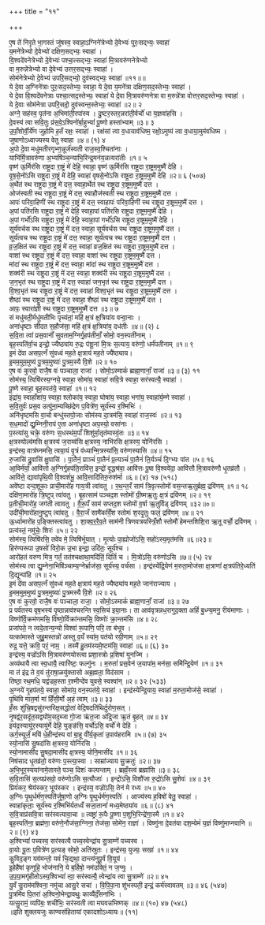 +++
title = "११"

+++
 
ए॒ष ते॑ निरृते भा॒गस्तं जु॑षस्व॒ स्वाहा॒ऽग्निने॑त्रेभ्यो दे॒वेभ्यः॑ पुरः॒सद्भ्यः॒ स्वाहा॑  
य॒मने॑त्रेभ्यो दे॒वेभ्यो॑ दक्षिण॒सद्भ्यः॒ स्वाहा॑ ।  
वि॒श्वदे॑वनेत्रेभ्यो दे॒वेभ्यः॑ पश्चा॒त्सद्भ्यः॒ स्वाहा॑ मि॒त्रावरु॑णनेत्रेभ्यो  
वा म॒रुन्ने॑त्रेभ्यो वा दे॒वेभ्य॑ उत्तर॒सद्भ्यः॒ स्वाहा॑ ।  
सोम॑नेत्रेभ्यो दे॒वेभ्य॑ उपरि॒सद्भ्यो॒ दुव॑स्वद्भ्यः॒ स्वाहा॑ ॥११॥॥  
ये दे॒वा अ॒ग्निने॑त्राः पुरः॒सद॒स्तेभ्यः॒ स्वाहा॒ ये दे॒वा य॒मने॑त्रा दक्षिण॒सद॒स्तेभ्यः॒ स्वाहा॑ ।  
ये दे॒वा वि॒श्वदे॑वनेत्राः पश्चा॒त्सद॒स्तेभ्यः॒ स्वाहा॑ ये दे॒वा मि॒त्रावरु॑णनेत्रा वा म॒रुन्ने॑त्रा वोत्तर॒सद॒स्तेभ्यः॒ स्वाहा॑ ।  
ये दे॒वाः सोम॑नेत्रा उपरि॒सदो॒ दुव॑स्वन्त॒स्तेभ्यः॒ स्वाहा॑ ॥२॥ २  
अग्ने॒ सह॑स्व॒ पृत॑ना अ॒भिमा॑ती॒रपा॑स्य । दु॒ष्टर॒स्तर॒न्नरा॑ती॒र्वर्चो॑ धा य॒ज्ञवा॑हसि ।  
दे॒वस्य॑ त्वा सवि॒तुः प्र॑स॒वे॒ऽश्विनो॑र्बा॒हुभ्यां॑ पू॒ष्णो हस्ता॑भ्याम् ॥३॥ ३  
उ॒पाँ॒शोर्वी॒र्ये॑ण जुहोमि ह॒तँ रक्षः॒ स्वाहा॑ । रक्ष॑सां त्वा व॒धायाव॑धिष्म॒ रक्षो॒ऽमुष्य॑ त्वा व॒धाया॒मुम॑वधिष्म ।  
जुषाणोऽध्वाज्यस्य वेतु स्वाहा ॥४॥ (१) ४  
अ॒पो दे॒वा मधु॑मतीरगृभ्ण॒न्नूर्ज॑स्वती राज॒स्व॒श्चिता॑नाः ।  
याभि॑र्मि॒त्रावरु॑णा अ॒भ्यषि॑ञ्च॒न्याभि॒रिन्द्र॒मन॑य॒न्नत्यरा॑तीः ॥१॥ ५  
वृष्ण॑ ऊ॒र्मिर॑सि राष्ट्र॒दा रा॒ष्ट्रं मे॑ देहि॒ स्वाहा॒ वृष्ण॑ ऊ॒र्मिर॑सि राष्ट्र॒दा रा॒ष्ट्रम॒मुष्मै॑ देहि ।  
वृ॒ष॒से॒नो॑ऽसि राष्ट्र॒दा रा॒ष्ट्रं मे॑ देहि॒ स्वाहा॑ वृषसे॒नो॑ऽसि राष्ट्र॒दा रा॒ष्ट्रम॒मुष्मै॑ देहि ॥२॥ ६ (५०७)  
अ॒र्थेत॑ स्थ राष्ट्र॒दा रा॒ष्ट्रं मे॑ दत्त॒ स्वाहा॒र्थेत॑ स्थ राष्ट्र॒दा रा॒ष्ट्रम॒मुष्मै॑ दत्त ।  
ओज॑स्वती स्थ राष्ट्र॒दा रा॒ष्ट्रं मे॑ दत्त॒ स्वाहौज॑स्वती स्थ राष्ट्र॒दा रा॒ष्ट्रम॒मुष्मै॑ दत्त ।  
आपः॑ परिवा॒हिणी॑ स्थ राष्ट्र॒दा रा॒ष्ट्रं मे॑ दत्त॒ स्वाहापः॑ परिवा॒हिणी॑ स्थ राष्ट्र॒दा रा॒ष्ट्रम॒मुष्मै॑ दत्त ।  
अ॒पां पति॑रसि राष्ट्र॒दा रा॒ष्ट्रं मे॑ देहि॒ स्वाहा॒पां पति॑रसि राष्ट्र॒दा रा॒ष्ट्रम॒मुष्मै॑ देहि ।  
अ॒पां गर्भो॑ऽसि राष्ट्र॒दा रा॒ष्ट्रं मे॑ देहि॒ स्वाहा॒पां गर्भो॑ऽसि राष्ट्र॒दा रा॒ष्ट्रम॒मुष्मै॑ देहि ।  
सूर्य॑वर्चस स्थ राष्ट्र॒दा रा॒ष्ट्रं मे॑ दत्त॒ स्वाहा॒ सूर्य॑वर्चस स्थ राष्ट्र॒दा रा॒ष्ट्रम॒मुष्मै॑ दत्त ।  
सूर्य॑त्वच स्थ राष्ट्र॒दा रा॒ष्ट्रं मे॑ दत्त॒ स्वाहा॒ सूर्य॑त्वच स्थ राष्ट्र॒दा रा॒ष्ट्रम॒मुष्मै॑ दत्त ।  
व्र॒ज॒क्षित॑ स्थ राष्ट्र॒दा रा॒ष्ट्रं मे॑ दत्त॒ स्वाहा॑ व्रज॒क्षित॑ स्थ राष्ट्र॒दा रा॒ष्ट्रम॒मुष्मै॑ दत्त ।  
वाशा॑ स्थ राष्ट्र॒दा रा॒ष्ट्रं मे॑ दत्त॒ स्वाहा॒ वाशा॑ स्थ राष्ट्र॒दा रा॒ष्ट्रम॒मुष्मै॑ दत्त ।  
मांदा॑ स्थ राष्ट्र॒दा रा॒ष्ट्रं मे॑ दत्त॒ स्वाहा॒ मांदा॑ स्थ राष्ट्र॒दा रा॒ष्ट्रम॒मुष्मै॑ दत्त ।  
शक्व॑री स्थ राष्ट्र॒दा रा॒ष्ट्रं मे॑ दत्त॒ स्वाहा॒ शक्व॑री स्थ राष्ट्र॒दा रा॒ष्ट्रम॒मुष्मै॑ दत्त ।  
ज॒न॒भृत॑ स्थ राष्ट्र॒दा रा॒ष्ट्रं मे॑ दत्त॒ स्वाहा॑ जन॒भृत॑ स्थ राष्ट्र॒दा रा॒ष्ट्रम॒मुष्मै॑ दत्त ।  
वि॒श्व॒भृत॑ स्थ राष्ट्र॒दा रा॒ष्ट्रं मे॑ दत्त॒ स्वाहा॑ विश्व॒भृत॑ स्थ राष्ट्र॒दा रा॒ष्ट्रम॒मुष्मै॑ दत्त ।  
शैष्ठा॑ स्थ राष्ट्र॒दा रा॒ष्ट्रं मे॑ दत्त॒ स्वाहा॒ शैष्ठा॑ स्थ राष्ट्र॒दा रा॒ष्ट्रम॒मुष्मै॑ दत्त ।  
आपः॒ स्वारा॑ज्ञी स्थ राष्ट्र॒दा रा॒ष्ट्रम॒मुष्मै॑ दत्त ॥३॥ ७  
सं मधु॑मती॒र्मधु॑मतीभिः पृच्यंतां॒ महि॑ क्ष॒त्रं क्ष॒त्रिया॑य वन्वा॒नाः ।  
अना॑धृष्टाः सीदत स॒हौज॑सा॒ महि॑ क्ष॒त्रं क्ष॒त्रिया॑य॒ दध॑तीः ॥४॥ (२) ८  
स॒वि॒ता त्वा॑ प्रस॒वानाँ॑ सुवताम॒ग्निर्गृ॒हप॑तीनाँ॒ सोमो॒ वन॒स्पती॑नाम् ।  
बृह॒स्पति॑र्वा॒च इन्द्रो॒ ज्यैष्ठ्या॑य रु॒द्रः प॑शू॒नां मि॒त्रः स॒त्याय॒ वरु॑णो॒ धर्म॑पतीनाम् ॥१॥ ९  
इ॒मं दे॑वा असप॒त्नँ सु॑वध्वं मह॒ते क्ष॒त्राय॑ मह॒ते ज्यै॑ष्ठ्याय।  
इ॒मम॒मुम॒मुष्य॑ पु॒त्रम॒मुष्याः॑ पु॒त्रम॒स्यै वि॒शे ॥२॥ १०  
ए॒ष वः॑ कुरवो॒ राजै॒ष वः॑ पञ्चाला॒ राजा॑ । सोमो॒ऽस्माकं॑ ब्राह्म॒णानाँ॒ राजा॑ ॥३॥ (३) ११  
सोम॑स्य॒ त्विषि॑रस्य॒ग्नये॒ स्वाहा॒ सोमा॑य॒ स्वाहा॑ सवि॒त्रे स्वाहा॒ सर॑स्वत्यै॒ स्वाहा॑ ।  
पू॒ष्णे स्वाहा॒ बृह॒स्पत॑ये॒ स्वाहा॑ ॥१॥ १२  
इंद्रा॑य॒ स्वाहाँशा॑य॒ स्वाहा॒ श्लोका॑य॒ स्वाहा॒ घोषा॑य॒ स्वाहा॒ भगा॑य॒ स्वाहा॑र्य॒म्णे स्वाहा॑ ।  
स॒वि॒तुर्वः॑ प्रस॒व उत्पु॑ना॒म्यच्छि॑द्रेण प॒वित्रे॑ण॒ सूर्य॑स्य र॒श्मिभिः॑ ।  
अनि॑भृष्टमसि वा॒चो बन्धु॑स्तपो॒जाः सोम॑स्य दा॒त्रम॑सि॒ स्वाहा॑ राज॒स्वः॑ ॥२॥ १३  
स॒ध॒मादो॑ द्यु॒म्निनी॒राप॑ ए॒ता अना॑धृष्टा अप॒स्यो॒ वसा॑नाः ।  
प॒स्त्या॑सु चक्रे॒ वरु॑णः स॒धस्थ॑म॒पाँ शिशु॑र्मा॒तृत॑मास्वं॒तः ॥३॥ १४  
क्ष॒त्रस्योल्व॑मसि क्ष॒त्रस्य॑ ज॒राय्व॑सि क्ष॒त्रस्य॒ नाभि॑रसि क्ष॒त्रस्य॒ योनि॑रसि ।  
इन्द्र॑स्य॒ वात्र॑घ्नमसि॒ त्वया॒यं वृ॒त्रं व॑ध्यान्मि॒त्रस्या॑सि॒ वरु॑णस्यासि ॥४॥ १५  
रु॒जासि॑ द्रु॒वासि॑ क्षु॒पासि॑ । पा॒तैनं॒ प्राञ्चं॑ पा॒तैनं॑ प्र॒त्यञ्चं॑ पा॒तैनं॑ ति॒र्यञ्चं॑ दि॒ग्भ्यः पा॑त ॥५॥ १६  
आ॒विर्म॑र्या॒ आवि॑त्तो अ॒ग्निर्गृ॒हप॑ति॒रावि॑त्त॒ इन्द्रो॑ वृ॒द्धश्र॑वा॒ आवि॑त्तः पू॒षा वि॒श्ववे॑दा॒ आवि॑त्तौ मि॒त्रावरु॑णौ धृ॒तव्र॑तौ ।  
आवि॑त्ते॒ द्यावा॑पृथि॒वी वि॒श्वशं॑भू॒ आवि॒त्तादि॑तिरु॒रुश॑र्मा ॥६॥ (४) १७ (५१८)  
अवे॑ष्टा दन्द॒शूकाः॒ प्राची॒मारो॑ह गाय॒त्री त्वा॑वतु । र॒थ॒न्त॒रँ साम॑ त्रि॒वृत्स्तोमो॑ वस॒न्तऋ॒तुर्ब्रह्म॒ द्रवि॑णम् ॥१॥ १८  
दक्षि॑णा॒मारो॑ह त्रि॒ष्टुप् त्वा॑वतु । बृ॒हत्साम॑ पञ्चद॒श स्तोमो॑ ग्री॒ष्मऋ॒तुः क्ष॒त्रं द्रवि॑णम् ॥२॥ १९  
प्र॒तीची॒मारो॑ह॒ जग॑ती त्वावतु । वै॒रू॒पँ साम॑ सप्तद॒श स्तोमो॑ व॒र्षा ऋ॒तुर्विड् द्रवि॑णम् ॥३२॥०॥  
उदी॑ची॒मारो॑हानु॒ष्टुप् त्वा॑वतु । वै॒रा॒जँ सामै॑कविँ॒श स्तोमः॑ श॒रदृ॒तुः फलं॒ द्रवि॑णम् ॥४॥ २१  
ऊ॒र्ध्वामारो॑ह प॒ङ्क्तिस्त्वा॑वतु । शा॒क्व॒र॒रै॒व॒ते साम॑नी त्रिणवत्रयस्त्रिँ॒शौ स्तोमौ॑ हेमन्तशिशि॒रा ऋ॒तू वर्चो॒ द्रवि॑णम् ।  
प्रत्य॑स्तं॒ नमु॑चेः॒ शिरः॑ ॥५॥ २२  
सोम॑स्य॒ त्विषि॑रसि॒ तवे॑व मे॒ त्विषि॑र्भूयात् । मृ॒त्योः पा॒ह्योजो॑ऽसि॒ सहो॑ऽस्य॒मृत॑मसि ॥६॥२३॥  
हिर॑ण्यरूपा उ॒षसो॑ विरो॒क उ॒भा इन्द्रा॒ उदि॑तः॒ सूर्य॑श्च ।  
आरो॑हतं वरुण मित्र॒ गर्तं॒ तत॑श्चक्षाथा॒मदि॑तिं॒ दितिं॑ च । मि॒त्रो॑ऽसि॒ वरु॑णोऽसि ॥७॥ (५) २४  
सोम॑स्य त्वा द्यु॒म्नेना॒भिषि॑ञ्चाम्य॒ग्नेर्भ्राज॑सा॒ सूर्य॑स्य॒ वर्च॑सा । इन्द्र॑स्येंद्रि॒येण॑ म॒रुता॒मोज॑सा क्ष॒त्राणां॑ क्ष॒त्रप॑तिरे॒ध्यति॑ दि॒द्यून्पा॑हि ॥१॥ २५  
इ॒मं दे॑वा असप॒त्नँ सु॑वध्वं मह॒ते क्ष॒त्राय॑ मह॒ते ज्यैष्ठ्या॑य मह॒ते जान॑राज्याय ।  
इ॒मम॒मुम॒मुष्य॑ पु॒त्रम॒मुष्याः॑ पु॒त्रमस्यै वि॒शे ॥२॥ २६  
ए॒ष वः॑ कुरवो॒ राजै॒ष वः॑ पञ्चाला॒ राजा॒ । सोमो॒ऽस्माकं॑ ब्राह्म॒णानाँ॒ राजा॑ ॥३॥ २७  
प्र पर्व॑तस्य वृष॒भस्य॑ पृ॒ष्ठान्नाव॑श्चरन्ति स्व॒सिच॑ इया॒नाः। ता आव॑वृत्रन्नध॒रागुद॒क्ता अहिं॑ बु॒ध्न्य॒मनु॒ रीय॑माणाः ।  
विष्णो॑र्वि॒क्रम॑णमसि॒ विष्णो॒र्विक्रा॑न्तमसि॒ विष्णोः॑ क्रा॒न्तम॑सि ॥४॥ २८  
प्रजा॑पते॒ न त्वदे॒तान्य॒न्यो विश्वा॑ रू॒पाणि॒ परि॒ ता ब॑भूव ।  
यत्का॑मास्ते जुहु॒मस्तन्नो॑ अस्तु व॒यँ स्या॑म॒ पत॑यो रयी॒णाम् ॥५॥ २९  
रुद्र॒ यत्ते॒ क्रवि॒ परं॒ नाम॒ । तस्मै॑ हु॒तम॑स्यमे॒ष्टम॑सि॒ स्वाहा॑ ॥६॥ (६) ३०  
इन्द्र॑स्य॒ वज्रो॑ऽसि मि॒त्रावरु॑णयोस्त्वा प्रशा॒स्त्रोः प्र॒शिषा॑ युनज्मि ।  
अव्य॑थायै त्वा स्व॒धायै॒ त्वारि॑ष्टः॒ फल्गु॑नः । म॒रुतां॑ प्रस॒वेन॑ ज॒यापा॑म॒ मन॑सा॒ समि॑न्द्रि॒येण॑ ॥१॥ ३१  
मा त॑ इंद्र ते व॒यं तु॑राषा॒ळयु॑क्तासो अब्र॒ह्मता॒ विद॑साम ।  
तिष्ठा॒ रथ॒मधि॒ यद्व॑ज्रह॒स्ता र॒श्मीन्दे॑व युवसे॒ स्वश्वा॑न् ॥२॥ ३२ (५३३)  
अ॒ग्नये॑ गृ॒हप॑तये॒ स्वाहा॒ सोमा॑य॒ वन॒स्पत॑ये॒ स्वाहा॑ । इन्द्र॑स्येन्द्रि॒याय॒ स्वाहा॑ म॒रुता॒मोज॑से॒ स्वाहा॑ ।  
पृथि॑वि मात॒र्मा मा॑ हिँसी॒र्मो अ॒हं त्वाम् ॥३॥ ३३  
हँ॒सः शु॑चि॒षद्वसु॑रन्तरिक्ष॒सद्धोता॑ वेदि॒षदति॑थिर्दुरोण॒सत् ।  
नृ॒षद्व॑र॒सदृ॑त॒सद्व्यो॑म॒सद॒ब्जा गो॒जा ऋ॑त॒जा अ॑द्रि॒जा ऋ॒तं बृ॒हत् ॥४॥ ३४  
इय॑द॒स्यायु॑र॒स्यायु॑र्मे देहि॒ युङ्ङ॑सि॒ वर्चो॑ऽसि॒ वर्चो॑ मे देहि ।  
ऊर्ग॒स्यूर्जं॒ मयि॑ धे॒हीन्द्र॑स्य वां बा॒हू वी॑र्य॒कृता॑ उ॒पाव॑हरामि ॥५॥ (७) ३५  
स्यो॒नासि॑ सु॒षदा॑सि क्ष॒त्रस्य॒ योनि॑रसि ।  
स्यो॒नामासी॑द सु॒षदा॒मासी॑द क्ष॒त्रस्य॒ योनि॒मासी॑द ॥१॥ ३६  
निष॑साद धृ॒तव्र॑तो॒ वरु॑णः प॒स्त्या॒स्वा । साम्रा॑ज्याय सु॒क्रतुः॑ ॥२॥ ३७  
अ॒भि॒भूर॒स्यया॑नामे॒तास्ते॒ पञ्च॒ दिशः॑ कल्पन्ताम् । ब्रह्मँ॒स्त्वं ब्रह्मा॑सि ॥३॥ ३८  
स॒वि॒तासि॑ स॒त्यप्र॑सवो॒ वरु॑णोऽसि स॒त्यौजाः॑ । इन्द्रो॑ऽसि॒ विशौ॑जा रु॒द्रो॑ऽसि सु॒शेवः॑ ॥४॥ ३९  
प्रियं॑कर॒ श्रेय॑स्कर॒ भूय॑स्कर । इन्द्र॑स्य॒ वज्रो॑ऽसि॒ तेन॑ मे रध्य ॥५॥ ४०  
अ॒ग्निः पृ॒थुर्धर्म॑ण॒स्पति॑र्जुषा॒णो अ॒ग्निः पृ॒थुर्धर्म॑ण॒स्पतिः॑ । आज्य॑स्य ह॒विषो॑ वेतु॒ स्वाहा॑ ।  
स्वाहा॑कृताः॒ सूर्य॑स्य र॒श्मिभि॑र्यतध्वँ सजा॒तानां॑ मध्य॒मेष्ठ्या॑य ॥६॥ (८) ४१  
स॒वि॒त्राप्र॑सवि॒त्रा सर॑स्वत्यावा॒चा ॥ त्वष्ट्रा॑ रू॒पैः पू॒ष्णा प॒शुभि॒रिन्द्रे॑णा॒स्मै ॥१॥ ४२  
बृह॒स्पति॑ना॒ ब्रह्म॑णा॒ वरु॑णे॒नौज॑सा॒ग्निना॒ तेज॑सा॒ सोमे॑न॒ राज्ञा॑ । विष्णु॑ना दे॒वत॑या दश॒म्येमं॑ य॒ज्ञं विष्णु॑माप्नवानि ॥२॥ (९) ४३  
अ॒श्विभ्यां॑ पच्यस्व॒ सर॑स्वत्यै पच्य॒स्वेन्द्रा॑य सु॒त्राम्णे॑ पच्यस्व ।  
वा॒योः पू॒तः प॒वित्रे॑ण प्र॒त्यङ् सोमो॒ अति॑स्रुतः । इन्द्र॑स्य॒ युज्यः॒ सखा॑ ॥१॥ ४४  
कु॒विद॒ङ्ग यव॑मन्तो॒ यवं॑ चि॒द्यथा॒ दान्त्य॑नुपू॒र्वं वि॒यूय॑ ।  
इ॒हेहै॑षां कृणुहि॒ भोज॑नानि॒ ये ब॒र्हिषो॒ नम॑उक्तिं॒ न ज॒ग्मुः ।  
उ॒प॒या॒मगृ॑हीतोऽस्य॒श्विभ्यां॑ त्वा॒ सर॑स्वत्यै॒ त्वेन्द्रा॑य त्वा सु॒त्राम्णे॑ ॥२॥ ४५  
यु॒वँ सु॒राम॑मश्विना॒ नमु॑चा आसु॒रे सचा॑ । वि॒पि॒पा॒ना शु॑भस्पती॒ इन्द्रं॒ कर्म॑स्वावतम् ॥३॥ ४६ (५४७)  
पु॒त्रमि॑व पि॒तरा॑ अ॒श्विनो॒भेन्द्रा॒वथुः॒ काव्यै॑र्दँ॒सना॑भिः ।  
यत्सु॒रामं॒ व्यपि॑बः॒ शची॑भिः॒ सर॑स्वती त्वा मघवन्नभिष्णक् ॥४॥ (१०) ४७ (५४८)  
॥इति शुक्लयजुः काण्वसंहितायां एकादशोऽध्यायः॥ (११)